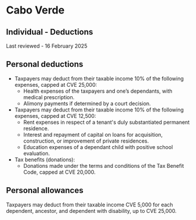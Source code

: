 # Cabo Verde
## Individual - Deductions
Last reviewed - 16 February 2025
## Personal deductions
  * Taxpayers may deduct from their taxable income 10% of the following expenses, capped at CVE 25,000:
    * Health expenses of the taxpayers and one’s dependants, with medical prescription.
    * Alimony payments if determined by a court decision.
  * Taxpayers may deduct from their taxable income 10% of the following expenses, capped at CVE 12,500:
    * Rent expenses in respect of a tenant's duly substantiated permanent residence.
    * Interest and repayment of capital on loans for acquisition, construction, or improvement of private residences.
    * Education expenses of a dependant child with positive school evaluation.
  * Tax benefits (donations):
    * Donations made under the terms and conditions of the Tax Benefit Code, capped at CVE 20,000.


## Personal allowances
Taxpayers may deduct from their taxable income CVE 5,000 for each dependent, ancestor, and dependent with disability, up to CVE 25,000.
